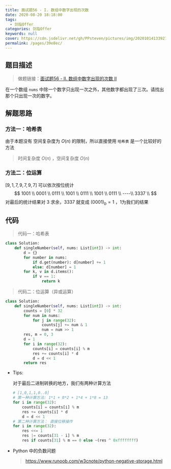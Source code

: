 ```yaml
---
title: 面试题56 - I. 数组中数字出现的次数
date: 2020-08-20 18:18:00
tags: 
  - 剑指Offer
categories: 剑指Offer
keywords: null
cover: https://cdn.jsdelivr.net/gh/PPsteven/pictures/img/20201014133927.png
permalink: /pages/39e8ec/
---
```


## 题目描述

> 做题链接：[面试题56 - II. 数组中数字出现的次数 II](https://leetcode-cn.com/problems/shu-zu-zhong-shu-zi-chu-xian-de-ci-shu-ii-lcof/)

在一个数组 `nums` 中除一个数字只出现一次之外，其他数字都出现了三次。请找出那个只出现一次的数字。

<!--more-->

## 解题思路

### 方法一：哈希表

由于本题没有 空间复杂度为  $O(n)$ 的限制，所以直接使用 `哈希表` 是一个比较好的方法

> 时间复杂度 $O(n)$ ，空间复杂度 $O(n)$

### 方法二：位运算

$[9,1,7,9,7,9,7]$ 可以依次按位统计
$$
1001 \\
0001 \\
0111 \\
1001 \\
0111 \\
1001 \\
0111 \\
----\\
3337 \\
$$
对最后的统计结果对 3 求余，3337 就变成  $(0001)_b=1$  ，1为我们的结果

## 代码

> 代码一：哈希表

```python
class Solution:
    def singleNumber(self, nums: List[int]) -> int:
        d = {}
        for number in nums:
            if d.get(number): d[number] += 1
            else: d[number] = 1
        for k, v in d.items():
            if v == 1:
                return k
```

> 代码二：位运算（异或运算）

```python
class Solution:
    def singleNumber(self, nums: List[int]) -> int:
        counts = [0] * 32
        for num in nums:
            for j in range(32):
                counts[j] += num & 1
                num = num >> 1
        res, m = 0, 3
        d = 1
        for i in range(32):
            counts[i] = counts[i] % m
            res += counts[i] * d
            d = d << 1
        return res 
```

- Tips:

  对于最后二进制转换的地方，我们有两种计算方法

  ```python
  # [1,0,1,1,0..0]
  # 第一种计算方法: 1*1 + 0*2 + 1*4 + 1*8 = 13
  for i in range(32):
  	  counts[i] = counts[i] % m
      res += counts[i] * d
      d = d << 1
  # 第二种计算方法： 直接位移操作
  for i in range(32):
      res <<= 1
      res |= counts[31 - i] % m
      res if counts[31] % m == 0 else ~(res ^ 0xffffffff)
  ```

- Python 中的负数问题

  >  https://www.runoob.com/w3cnote/python-negative-storage.html